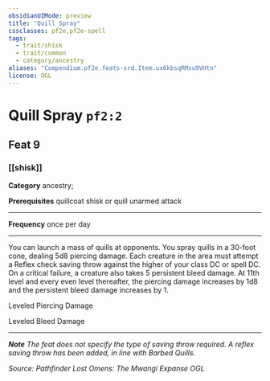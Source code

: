 ```yaml
---
obsidianUIMode: preview
title: "Quill Spray"
cssclasses: pf2e,pf2e-spell
tags:
  - trait/shisk
  - trait/common
  - category/ancestry
aliases: "Compendium.pf2e.feats-srd.Item.ux6kbsqRMsu9VHtn"
license: OGL
---
```

# Quill Spray `pf2:2`
## Feat 9
### [[shisk]]

**Category** ancestry; 



**Prerequisites** quillcoat shisk or quill unarmed attack
* * *
**Frequency** once per day

* * *

You can launch a mass of quills at opponents. You spray quills in a 30-foot cone, dealing 5d8 piercing damage. Each creature in the area must attempt a Reflex check saving throw against the higher of your class DC or spell DC. On a critical failure, a creature also takes 5 persistent bleed damage. At 11th level and every even level thereafter, the piercing damage increases by 1d8 and the persistent bleed damage increases by 1.

Leveled Piercing Damage

Leveled Bleed Damage

* * *

_**Note** The feat does not specify the type of saving throw required. A reflex saving throw has been added, in line with Barbed Quills._

*Source: Pathfinder Lost Omens: The Mwangi Expanse*
*OGL*